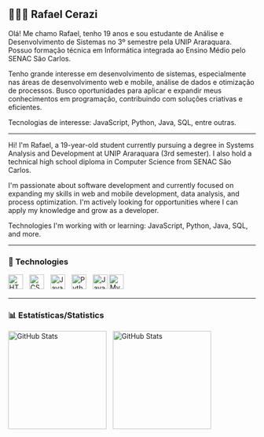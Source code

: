 ## 👩🏻‍💻 Rafael Cerazi

Olá! Me chamo Rafael, tenho 19 anos e sou estudante de Análise e Desenvolvimento de Sistemas no 3º semestre pela UNIP Araraquara. Possuo formação técnica em Informática integrada ao Ensino Médio pelo SENAC São Carlos.

Tenho grande interesse em desenvolvimento de sistemas, especialmente nas áreas de desenvolvimento web e mobile, análise de dados e otimização de processos. Busco oportunidades para aplicar e expandir meus conhecimentos em programação, contribuindo com soluções criativas e eficientes.

Tecnologias de interesse: JavaScript, Python, Java, SQL, entre outras.
_____________________________________________________________________________________________________________________________
Hi! I'm Rafael, a 19-year-old student currently pursuing a degree in Systems Analysis and Development at UNIP Araraquara (3rd semester). I also hold a technical high school diploma in Computer Science from SENAC São Carlos.

I'm passionate about software development and currently focused on expanding my skills in web and mobile development, data analysis, and process optimization. I'm actively looking for opportunities where I can apply my knowledge and grow as a developer.

Technologies I'm working with or learning: JavaScript, Python, Java, SQL, and more.
_____________________________________________________________________________________________________________________________
### 🤖 Technologies

<img 
    align="left" 
    alt="HTML"
    title="HTML" 
    width="30px" 
    style="padding-right: 10px;" 
    src="https://cdn.jsdelivr.net/gh/devicons/devicon@latest/icons/html5/html5-original.svg" 
/>
<img 
    align="left" 
    alt="CSS" 
    title="CSS"
    width="30px" 
    style="padding-right: 10px;" 
    src="https://cdn.jsdelivr.net/gh/devicons/devicon@latest/icons/css3/css3-original.svg" 
/>
<img 
    align="left" 
    alt="JavaScript" 
    title="JavaScript"
    width="30px" 
    style="padding-right: 10px;" 
    src="https://cdn.jsdelivr.net/gh/devicons/devicon@latest/icons/javascript/javascript-original.svg" 
/>
<img 
    align="left" 
    alt="Python" 
    title="Python"
    width="30px" 
    style="padding-right: 10px;" 
    src="https://cdn.jsdelivr.net/gh/devicons/devicon@latest/icons/python/python-original.svg" 
/>
  <img 
    align="left" 
    alt="Java"  
    width="30px" 
    src="https://cdn.jsdelivr.net/gh/devicons/devicon/icons/java/java-original.svg" 
/>
<img 
  align="left" 
  alt="MySQL"
  width="30px" 
  src="https://cdn.jsdelivr.net/gh/devicons/devicon/icons/mysql/mysql-original.svg" />
<br/>
<br/>
_____________________________________________________________________________________________________________________________
### 📊 Estatísticas/Statistics
<p>
  <img 
    align="left" 
    alt="GitHub Stats" 
    height="200" 
    style="padding-right: 10px;" 
    src="https://github-readme-stats.vercel.app/api?username=RafaelCerazi&show_icons=true&theme=tokyonight&include_all_commits=true&locale=pt-br" 
  />

<img 
      align="left" 
      alt="GitHub Stats" 
      height="200" 
      src="https://github-readme-stats.vercel.app/api/top-langs/?username=RafaelCerazi&theme=tokyonight&layout=compact&custom_title=Technologies&langs_count=9" 
  />

</p>
